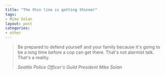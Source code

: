 ```yaml
---
title: "The thin line is getting thinner"
tags:
- Mike Solan
layout: post
categories:
- other
---
```


> Be prepared to defend yourself and your family because it's going to be a long time before a cop can get there. That's not alarmist talk. That's a reality.
>
> <cite>Seattle Police Officer's Guild President Mike Solan</cite>
